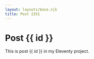 ```yaml
---
layout: layouts/base.njk
title: Post 2351
---
```


# Post {{ id }}

This is post {{ id }} in my Eleventy project.
